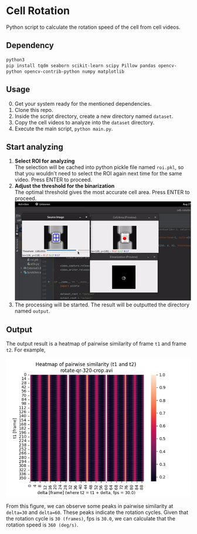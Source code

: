 # Cell Rotation
Python script to calculate the rotation speed of the cell from cell videos.

## Dependency
```
python3
pip install tqdm seaborn scikit-learn scipy Pillow pandas opencv-python opencv-contrib-python numpy matplotlib
```

## Usage
0. Get your system ready for the mentioned dependencies.
1. Clone this repo.
2. Inside the script directory, create a new directory named `dataset`.
3. Copy the cell videos to analyze into the `dataset` directory.
4. Execute the main script, `python main.py`.

## Start analyzing
1. **Select ROI for analyzing**  
The selection will be cached into python pickle file named `roi.pkl`, so that you wouldn't need to select the ROI again next time for the same video. Press ENTER to proceed.
2. **Adjust the threshold for the binarization**  
The optimal threshold gives the most accurate cell area. Press ENTER to proceed.
   ![](res/gui_roi_thresh.gif)
3. The processing will be started. The result will be outputted the directory named `output`.

## Output
The output result is a heatmap of pairwise similarity of frame `t1` and frame `t2`. For example,

![](res/rotate-qr-320-crop-fig-a-3.0s.png)

From this figure, we can observe some peaks in pairwise similarity at `delta=30` and `delta=60`. These peaks indicate the rotation cycles. Given that the rotation cycle is `30 (frames)`, fps is `30.0`, we can calculate that the rotation speed is `360 (deg/s)`.